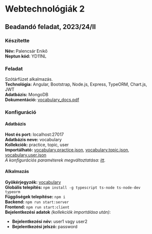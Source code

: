# Webtechnológiák 2
## Beadandó feladat, 2023/24/II
### Készítette
**Név:** Palencsár Enikő \
**Neptun kód:** YD11NL
### Feladat
Szótárfüzet alkalmazás. \
**Technológia:** Angular, Bootstrap, Node.js, Express, TypeORM, Chart.js, JWT \
**Adatbázis:** MongoDB \
**Dokumentáció:** [vocabulary_docs.pdf](vocabulary_docs.pdf) 
### Konfiguráció
#### Adatbázis
**Host és port:** localhost:27017 \
**Adatbázis neve:** vocabulary \
**Kollekciók:** practice, topic, user \
**Importálható:** [vocabulary.practice.json](vocabulary.practice.json), [vocabulary.topic.json](vocabulary.topic.json), [vocabulary.user.json](vocabulary.user.json) \
*A konfigurációs paraméterek megváltoztatása: [itt](vocabulary/server/src/data-source.ts).*
#### Alkalmazás
**Gyökérjegyzék:** [vocabulary](vocabulary) \
**Globális telepítés:** `npm install -g typescript ts-node ts-node-dev typeorm` \
**Függőségek telepítése:** `npm i` \
**Backend:** `npm run start:server` \
**Frontend:** `npm run start:client` \
**Bejelentkezési adatok** *(kollekciók importálása után)*:
* **Bejelentkezési név:** user1 vagy user2
* **Bejelentkezési jelszó:** password

